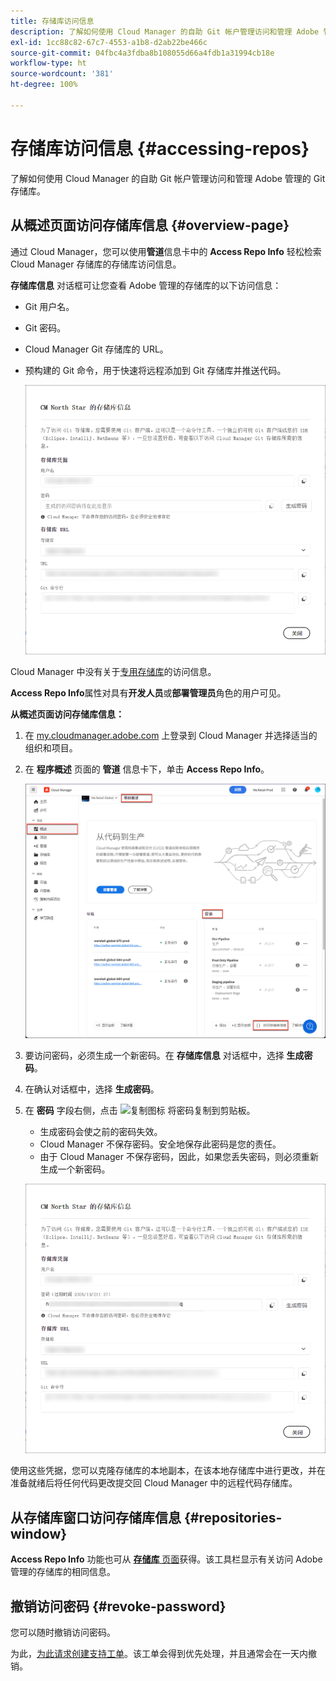 ```yaml
---
title: 存储库访问信息
description: 了解如何使用 Cloud Manager 的自助 Git 帐户管理访问和管理 Adobe 管理的 Git 存储库。
exl-id: 1cc88c82-67c7-4553-a1b8-d2ab22be466c
source-git-commit: 04fbc4a3fdba8b108055d66a4fdb1a31994cb18e
workflow-type: ht
source-wordcount: '381'
ht-degree: 100%

---
```


# 存储库访问信息 {#accessing-repos}

了解如何使用 Cloud Manager 的自助 Git 帐户管理访问和管理 Adobe 管理的 Git 存储库。

## 从概述页面访问存储库信息 {#overview-page}

通过 Cloud Manager，您可以使用&#x200B;**管道**&#x200B;信息卡中的 **Access Repo Info** 轻松检索 Cloud Manager 存储库的存储库访问信息。

**存储库信息** 对话框可让您查看 Adobe 管理的存储库的以下访问信息：

* Git 用户名。
* Git 密码。
* Cloud Manager Git 存储库的 URL。
* 预构建的 Git 命令，用于快速将远程添加到 Git 存储库并推送代码。

  ![存储库信息窗口](assets/repository-info.png)

Cloud Manager 中没有关于[专用存储库](/help/managing-code/private-repositories.md)的访问信息。

**Access Repo Info**&#x200B;属性对具有&#x200B;**开发人员**&#x200B;或&#x200B;**部署管理员**&#x200B;角色的用户可见。

**从概述页面访问存储库信息：**

1. 在 [my.cloudmanager.adobe.com](https://my.cloudmanager.adobe.com/) 上登录到 Cloud Manager 并选择适当的组织和项目。

1. 在 **程序概述** 页面的 **管道** 信息卡下，单击 **Access Repo Info**。

   ![管道信息卡上的 Access Repo Info](/help/managing-code/assets/pipelines-card2.png)

1. 要访问密码，必须生成一个新密码。在 **存储库信息** 对话框中，选择 **生成密码**。

1. 在确认对话框中，选择 **生成密码**。

1. 在 **密码** 字段右侧，点击 ![复制图标](https://spectrum.adobe.com/static/icons/workflow_18/Smock_Copy_18_N.svg) 将密码复制到剪贴板。

   * 生成密码会使之前的密码失效。
   * Cloud Manager 不保存密码。安全地保存此密码是您的责任。
   * 由于 Cloud Manager 不保存密码，因此，如果您丢失密码，则必须重新生成一个新密码。

   ![在“存储库信息”对话框中复制密码](/help/managing-code/assets/repository-copy-password.png)

使用这些凭据，您可以克隆存储库的本地副本，在该本地存储库中进行更改，并在准备就绪后将任何代码更改提交回 Cloud Manager 中的远程代码存储库。

## 从存储库窗口访问存储库信息 {#repositories-window}

 **Access Repo Info** 功能也可从 [**存储库** 页面](/help/managing-code/managing-repositories.md)获得。该工具栏显示有关访问 Adobe 管理的存储库的相同信息。

## 撤销访问密码 {#revoke-password}

您可以随时撤销访问密码。

为此，[为此请求创建支持工单](https://experienceleague.adobe.com/zh-hans?support-solution=Experience+Manager&amp;support-tab=home#support)。该工单会得到优先处理，并且通常会在一天内撤销。
